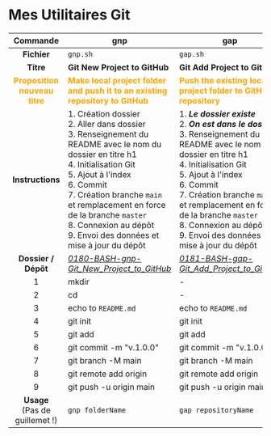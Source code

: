 # Mes Utilitaires Git

|Commande|gnp|gap|gpp|
|:---:|---|---|---|
|**Fichier**|`gnp.sh`|`gap.sh`|`gpp.sh`|
|**Titre**|**Git New Project to GitHub**|**Git Add Project to GitHub**|**Git Add Commit Push Project to GitHub**|
|**<span style="color: orange">Proposition nouveau titre</span>**|**<span style="color: orange">Make local project folder and push it to an existing repository to GitHub</span>**|**<span style="color: orange">Push the existing local project folder to GitHub repository</span>**|**<span style="color: orange">Git Add Commit Push Project to GitHub</span>**|
|**Instructions**|1. Création dossier<br />2. Aller dans dossier<br />3. Renseignement du README avec le nom du dossier en titre h1<br />4. Initialisation Git<br />5. Ajout à l'index<br />6. Commit<br />7. Création branche `main` et remplacement en force de la branche `master`<br />8. Connexion au dépôt<br />9. Envoi des données et mise à jour du dépôt|1. ***Le dossier existe***<br />2. ***On est dans le dossier***<br />3. Renseignement du README avec le nom du dossier en titre h1<br />4. Initialisation Git<br />5. Ajout à l'index<br />6. Commit<br />7. Création branche `main` et remplacement en force de la branche `master`<br />8. Connexion au dépôt<br />9. Envoi des données et mise à jour du dépôt|1. ***Le dossier existe***<br />2. ***On est dans le dossier***<br />3. ***Le README est déjà renseigné***<br />4. ***Git est déjà initialisé***<br />5. Ajout à l'index<br />6. Commit<br />7. **La  branche `main` est déjà créée et on est dessus**<br />8. ***Le dépôt est déjà connecté***<br />9. Envoi des données et mise à jour du dépôt|
|**Dossier / Dépôt**|*[0180-BASH-gnp-Git_New_Project_to_GitHub](https://github.com/LDdvlp/0180-BASH-gnp-Git_New_Project_to_GitHub)*|*[0181-BASH-gap-Git_Add_Project_to_GitHub](https://github.com/LDdvlp/0181-BASH-gap-Git_Add_Project_to_GitHub)*|*[0201-BASH-gpp-Git_Add_Commit_Push_Project_to_GitHub](https://github.com/LDdvlp/0201-BASH-gpp-Git_Add_Commit_Push_Project_to_GitHub)*|
|1|mkdir|-|-|
|2|cd|-|-|
|3|echo to `README.md`|echo to `README.md`|-|
|4|git init|git init|-|
|5|git add|git add|git add|
|6|git commit -m "v.1.0.0"|git commit -m "v.1.0.0"|git commit -m|
|7|git branch -M main|git branch -M main|-|
|8|git remote add origin|git remote add origin|-|
|9|git push -u origin main|git push -u origin main|git push -u origin main|
|**Usage**<br />(Pas de guillemet !)|`gnp folderName`|`gap repositoryName`|`gpp commitMessage`|
